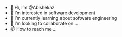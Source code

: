 - 👋 Hi, I’m @Abishekaz
- 👀 I’m interested in software development
- 🌱 I’m currently learning about software engineering 
- 💞️ I’m looking to collaborate on ...
- 📫 How to reach me ...

<!---
Abishekaz/Abishekaz is a ✨ special ✨ repository because its `README.md` (this file) appears on your GitHub profile.
You can click the Preview link to take a look at your changes.
--->
